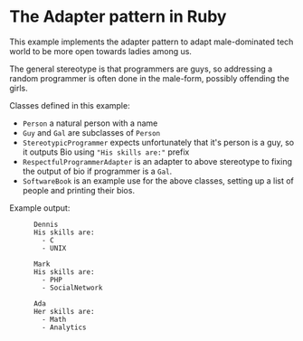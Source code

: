 # The Adapter pattern in Ruby

This example implements the adapter pattern to adapt male-dominated tech world to
be more open towards ladies among us.

The general stereotype is that programmers are guys, so addressing a random programmer
is often done in the male-form, possibly offending the girls.

Classes defined in this example:

* `Person` a natural person with a name
* `Guy` and `Gal` are subclasses of `Person`
* `StereotypicProgrammer` expects unfortunately that it's person is a guy, so it outputs Bio using `"His skills are:"` prefix
* `RespectfulProgrammerAdapter` is an adapter to above stereotype to fixing the output of bio if programmer is a `Gal`.
* `SoftwareBook` is an example use for the above classes, setting up a list of people and printing their bios.

Example output:

```
      Dennis
      His skills are:
      	- C
      	- UNIX

      Mark
      His skills are:
      	- PHP
      	- SocialNetwork

      Ada
      Her skills are:
        - Math
        - Analytics
  ```
